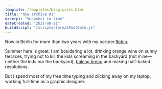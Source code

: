 ```yaml
---
template: /templates/blog-posts.html
title: "Now archive #1"
excerpt: "Snapshot in time"
dateCreated: "2021-08-21"
buildScript: "/scripts/formatPostDate.js"
---
```


Now in Berlin for more than two years with my partner [Robin](https://robinmetral.com/).

Summer here is great: I am bouldering a lot, drinking orange wine on sunny terraces, trying not to kill the kids screaming in the backyard (not mine—neither the kids nor the backyard), [baking bread](/recipes/) and making half-baked resolutions.

But I spend most of my free time typing and clicking away on my laptop, working full-time as a graphic designer.
